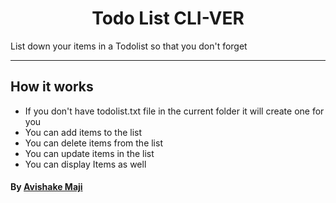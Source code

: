 <h1 align="center">Todo List CLI-VER</h1>
List down your items in a Todolist so that you don't forget

---

## How it works

- If you don't have todolist.txt file in the current folder it will create one for you
- You can add items to the list
- You can delete items from the list
- You can update items in the list
- You can display Items as well

#### By [Avishake Maji](https://github.com/Avishake007)
